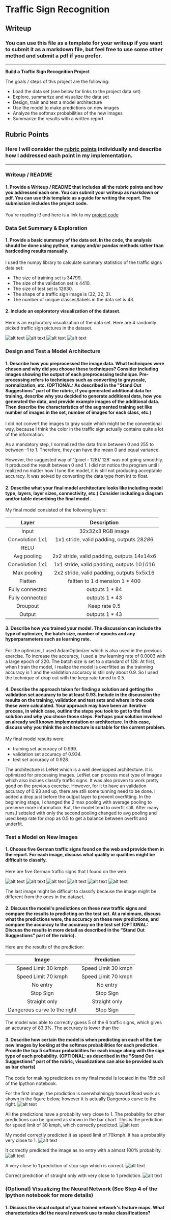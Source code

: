 # **Traffic Sign Recognition** 

## Writeup

### You can use this file as a template for your writeup if you want to submit it as a markdown file, but feel free to use some other method and submit a pdf if you prefer.

---

**Build a Traffic Sign Recognition Project**

The goals / steps of this project are the following:
* Load the data set (see below for links to the project data set)
* Explore, summarize and visualize the data set
* Design, train and test a model architecture
* Use the model to make predictions on new images
* Analyze the softmax probabilities of the new images
* Summarize the results with a written report


[//]: # (Image References)

[image1]: ./9.jpg "No passing"
[image2]: ./18.jpg "General caution"
[image3]: ./20.jpg "Dangerous curve to the right"
[image4]: ./31.jpg "Wild animals crossing"
[image5]: ./My_Signs/dangerous_curve_right.jpg "dangerous_curve_right"
[image6]: ./My_Signs/kmph30.jpg "Speed limit 30"
[image7]: ./My_Signs/kmph70.jpg "Speed limit 70"
[image8]: ./My_Signs/no.jpg "No entry"
[image9]: ./My_Signs/stop.jpg "Stop Sign"
[image10]: ./My_Signs/straight.jpeg "Straight only"
[image11]: ./Bar_Chart/bar_dangerous_curve_right.jpg "dangerous_curve_right"
[image12]: ./Bar_Chart/bar_kmph30.jpg "Speed limit 30"
[image13]: ./Bar_Chart/bar_kmph70.jpg "Speed limit 70"
[image14]: ./Bar_Chart/bar_no.jpg "No entry"
[image15]: ./Bar_Chart/bar_stop.jpg "Stop Sign"
[image16]: ./Bar_Chart/bar_straight.jpeg "Straight only"

## Rubric Points
### Here I will consider the [rubric points](https://review.udacity.com/#!/rubrics/481/view) individually and describe how I addressed each point in my implementation.  

---
### Writeup / README

#### 1. Provide a Writeup / README that includes all the rubric points and how you addressed each one. You can submit your writeup as markdown or pdf. You can use this template as a guide for writing the report. The submission includes the project code.

You're reading it! and here is a link to my [project code](https://github.com/sinyyl/Deeplearning_Traffic_Sign.git)

### Data Set Summary & Exploration

#### 1. Provide a basic summary of the data set. In the code, the analysis should be done using python, numpy and/or pandas methods rather than hardcoding results manually.

I used the numpy library to calculate summary statistics of the traffic
signs data set:

* The size of training set is 34799.
* The size of the validation set is 4410.
* The size of test set is 12630.
* The shape of a traffic sign image is (32, 32, 3).
* The number of unique classes/labels in the data set is 43.

#### 2. Include an exploratory visualization of the dataset.

Here is an exploratory visualization of the data set. Here are 4 randomly picked traffic sign pictures in the dataset.

![alt text][image1]
![alt text][image2]
![alt text][image3]
![alt text][image4]

### Design and Test a Model Architecture

#### 1. Describe how you preprocessed the image data. What techniques were chosen and why did you choose these techniques? Consider including images showing the output of each preprocessing technique. Pre-processing refers to techniques such as converting to grayscale, normalization, etc. (OPTIONAL: As described in the "Stand Out Suggestions" part of the rubric, if you generated additional data for training, describe why you decided to generate additional data, how you generated the data, and provide example images of the additional data. Then describe the characteristics of the augmented training set like number of images in the set, number of images for each class, etc.)

I did not convert the images to gray scale which might be the conventional way, because I think the color in the traffic sign actually contains quite a lot of the information.

As a mandatory step, I normalized the data from between 0 and 255 to between -1 to 1. Therefore, they can have the mean 0 and equal variance.

However, the suggested way of '(pixel - 128)/ 128' was not going smoothly. It produced the result between 0 and 1. I did not notice the program until I realized no matter how I tune the model, it is still not producing acceptable accuracy. It was solved by converting the data type from int to float. 




#### 2. Describe what your final model architecture looks like including model type, layers, layer sizes, connectivity, etc.) Consider including a diagram and/or table describing the final model.

My final model consisted of the following layers:

| Layer         		|     Description	        					| 
|:---------------------:|:---------------------------------------------:| 
| Input         		| 32x32x3 RGB image   							| 
| Convolution 1x1     	| 1x1 stride, valid padding, outputs 28*28*6 	|
| RELU					|												|
| Avg pooling	      	| 2x2 stride, valid padding, outputs 14x14x6  	|
| Convolution 1x1		| 1x1 stride, valid padding, outputs 10*10*16	|
| Max pooling			| 2x2 stride, valid padding, outputs 5x5x16 	|
| Flatten				| faltten to 1 dimension  1 * 400				|
| Fully connected		|outputs 1 * 84									|
| Fully connected		|outputs 1 * 43									|
| Droupout		 		|Keep rate 0.5									|
| Output				|outputs 1 * 43									|
 


#### 3. Describe how you trained your model. The discussion can include the type of optimizer, the batch size, number of epochs and any hyperparameters such as learning rate.

For the optimizer, I used AdamOptimizer which is also used in the previous exercise. To increase the accuracy, I used a low learning rate of 0.0003 with a large epoch of 220. The batch size is set to a standard of 128.
At first, when I train the model, I realize the model is overfitted as the trainning accuracy is 1 and the validation accuracy is still only about 0.9. So I used the technique of drop out with the keep rate tuned to 0.5.

#### 4. Describe the approach taken for finding a solution and getting the validation set accuracy to be at least 0.93. Include in the discussion the results on the training, validation and test sets and where in the code these were calculated. Your approach may have been an iterative process, in which case, outline the steps you took to get to the final solution and why you chose those steps. Perhaps your solution involved an already well known implementation or architecture. In this case, discuss why you think the architecture is suitable for the current problem.

My final model results were:
* training set accuracy of 0.999.
* validation set accuracy of 0.934.
* test set accuracy of 0.928.

The architecture is LeNet which is a well developped architecture. It is optimized for processing images. LetNet can process most type of images which also inclues classify traffic signs. It was also proven to work pretty good on the previous exercise.
However, for it to have an validation accuracy of 0.93 and up, there are still some tunning need to be done. I added a drop just before the output layer to prevent overfitting. 
In the beginning stage, I changed the 2 max pooling with average pooling to preserve more information. But, the model tend to overfit still. After many runs,I setteled with only the second pooling changed to avg pooling and used keep rate for drop as 0.5 to get a balance between overfit and underfit.



### Test a Model on New Images

#### 1. Choose five German traffic signs found on the web and provide them in the report. For each image, discuss what quality or qualities might be difficult to classify.

Here are five German traffic signs that I found on the web:

![alt text][image5] ![alt text][image6] ![alt text][image7] 
![alt text][image8] ![alt text][image9] ![alt text][image10]

The last image might be difficult to classify because the image might be different from the ones in the dataset.

#### 2. Discuss the model's predictions on these new traffic signs and compare the results to predicting on the test set. At a minimum, discuss what the predictions were, the accuracy on these new predictions, and compare the accuracy to the accuracy on the test set (OPTIONAL: Discuss the results in more detail as described in the "Stand Out Suggestions" part of the rubric).

Here are the results of the prediction:

| Image			        |     Prediction	 	 						| 
|:---------------------:|:---------------------------------------------:| 
| Speed Limit 30 kmph	| Speed Limit 30 kmph 							| 
| Speed Limit 70 kmph	| Speed Limit 70 kmph							|
| No entry				| No entry										|
| Stop Sign				| Stop Sign					 					|
| Straight only			| Straight only									|
| Dangerous curve to the right| Stop Sign								|


The model was able to correctly guess 5 of the 6 traffic signs, which gives an accuracy of 83.3%. The accuracy is lower than the 

#### 3. Describe how certain the model is when predicting on each of the five new images by looking at the softmax probabilities for each prediction. Provide the top 5 softmax probabilities for each image along with the sign type of each probability. (OPTIONAL: as described in the "Stand Out Suggestions" part of the rubric, visualizations can also be provided such as bar charts)

The code for making predictions on my final model is located in the 15th cell of the Ipython notebook.


For the first image, the prodiction is overwhalmingly toward Road work as shown in the figure below, however it is actually Dangerous curve to the right.
![alt text][image11] 

All the predictions have a probablity very close to 1. The probablity for other predictions can be ignored as shown in the bar chart. This is the prediction for speed limit of 30 kmph, which correctly predicted.
![alt text][image12] 

My model correctly predicted it as speed limit of 70kmph. It has a probablity very close to 1.
![alt text][image13] 

It correctly predicted the image as no entry with a almost 100% probablity. 
![alt text][image14] 

A very close to 1 prediction of stop sign which is correct.
![alt text][image15] 

Correct prediction of straight only with very close to 1 prediction.
![alt text][image16]


### (Optional) Visualizing the Neural Network (See Step 4 of the Ipython notebook for more details)
#### 1. Discuss the visual output of your trained network's feature maps. What characteristics did the neural network use to make classifications?


